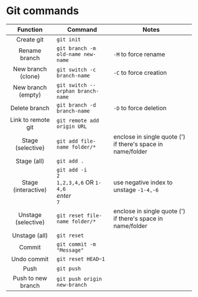 # Git commands
| Function | Command | Notes |
|:---:|---|---|
| Create git | `git init` |
| Rename branch | `git branch -m old-name new-name`| `-M` to force rename
| New branch (clone) | `git switch -c branch-name`  | `-C` to force creation
| New branch (empty) | `git switch --orphan branch-name` |
| Delete branch | `git branch -d branch-name` | `-D` to force deletion
| Link to remote git | `git remote add origin URL` |
| Stage (selective) | `git add file-name folder/*` | enclose in single quote (') if there's space in name/folder |
| Stage (all) | `git add .` |
| Stage (interactive) | `git add -i`<br>`2`<br>`1,2,3,4,6` OR `1-4,6`<br>*enter*<br>`7` | use negative index to unstage `-1-4,-6` |
| Unstage (selective) | `git reset file-name folder/*` | enclose in single quote (') if there's space in name/folder |
| Unstage (all) | `git reset` |
| Commit | `git commit -m "Message"` |
| Undo commit | `git reset HEAD~1` |
| Push | `git push`|
| Push to new branch | `git push origin new-branch` |